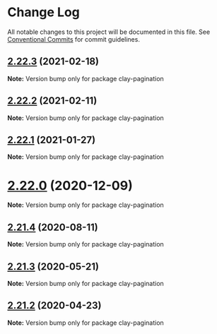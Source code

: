 # Change Log

All notable changes to this project will be documented in this file.
See [Conventional Commits](https://conventionalcommits.org) for commit guidelines.

## [2.22.3](https://github.com/liferay/clay/tree/master/packages/clay-pagination/compare/v2.22.2...v2.22.3) (2021-02-18)

**Note:** Version bump only for package clay-pagination





## [2.22.2](https://github.com/liferay/clay/tree/master/packages/clay-pagination/compare/v2.22.1...v2.22.2) (2021-02-11)

**Note:** Version bump only for package clay-pagination





## [2.22.1](https://github.com/liferay/clay/tree/master/packages/clay-pagination/compare/v2.22.0...v2.22.1) (2021-01-27)

**Note:** Version bump only for package clay-pagination





# [2.22.0](https://github.com/liferay/clay/tree/master/packages/clay-pagination/compare/v2.21.5...v2.22.0) (2020-12-09)

**Note:** Version bump only for package clay-pagination





## [2.21.4](https://github.com/liferay/clay/tree/master/packages/clay-pagination/compare/v2.21.3...v2.21.4) (2020-08-11)

**Note:** Version bump only for package clay-pagination





## [2.21.3](https://github.com/liferay/clay/tree/master/packages/clay-pagination/compare/v2.21.2...v2.21.3) (2020-05-21)

**Note:** Version bump only for package clay-pagination





## [2.21.2](https://github.com/liferay/clay/tree/master/packages/clay-pagination/compare/v2.21.1...v2.21.2) (2020-04-23)

**Note:** Version bump only for package clay-pagination

